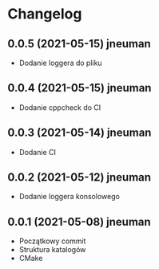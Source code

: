 # Changelog

## 0.0.5 (2021-05-15) jneuman
- Dodanie loggera do pliku

## 0.0.4 (2021-05-15) jneuman
- Dodanie cppcheck do CI

## 0.0.3 (2021-05-14) jneuman
- Dodanie CI

## 0.0.2 (2021-05-12) jneuman
- Dodanie loggera konsolowego

## 0.0.1 (2021-05-08) jneuman
- Początkowy commit
- Struktura katalogów
- CMake
